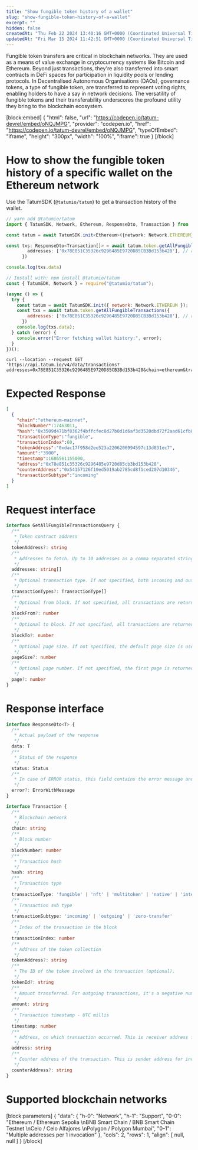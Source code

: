 ```yaml
---
title: "Show fungible token history of a wallet"
slug: "show-fungible-token-history-of-a-wallet"
excerpt: ""
hidden: false
createdAt: "Thu Feb 22 2024 13:40:16 GMT+0000 (Coordinated Universal Time)"
updatedAt: "Fri Mar 15 2024 11:42:51 GMT+0000 (Coordinated Universal Time)"
---
```

Fungible token transfers are critical in blockchain networks. They are used as a means of value exchange in cryptocurrency systems like Bitcoin and Ethereum. Beyond just transactions, they're also transferred into smart contracts in DeFi spaces for participation in liquidity pools or lending protocols. In Decentralised Autonomous Organisations (DAOs), governance tokens, a type of fungible token, are transferred to represent voting rights, enabling holders to have a say in network decisions. The versatility of fungible tokens and their transferability underscores the profound utility they bring to the blockchain ecosystem.

[block:embed]
{
  "html": false,
  "url": "https://codepen.io/tatum-devrel/embed/oNQJMPG",
  "provider": "codepen.io",
  "href": "https://codepen.io/tatum-devrel/embed/oNQJMPG",
  "typeOfEmbed": "iframe",
  "height": "300px",
  "width": "100%",
  "iframe": true
}
[/block]


# How to show the fungible token history of a specific wallet on the Ethereum network

Use the TatumSDK (`@tatumio/tatum`) to get a transaction history of the wallet.

```typescript
// yarn add @tatumio/tatum
import { TatumSDK, Network, Ethereum, ResponseDto, Transaction } from '@tatumio/tatum'

const tatum = await TatumSDK.init<Ethereum>({network: Network.ETHEREUM})

const txs: ResponseDto<Transaction[]> = await tatum.token.getAllFungibleTransactions({
        addresses: ['0x78E851C35326c9296485E9720D85CB3Bd153b428'], // replace with your address
      })

console.log(txs.data)
```
```javascript
// Install with: npm install @tatumio/tatum
const { TatumSDK, Network } = require("@tatumio/tatum");

(async () => {
  try {
    const tatum = await TatumSDK.init({ network: Network.ETHEREUM });
    const txs = await tatum.token.getAllFungibleTransactions({
        addresses: ['0x78E851C35326c9296485E9720D85CB3Bd153b428'], // replace with your address
      })
    console.log(txs.data);
  } catch (error) {
    console.error("Error fetching wallet history:", error);
  }
})();
```
```curl
curl --location --request GET 'https://api.tatum.io/v4/data/transactions?addresses=0x78E851C35326c9296485E9720D85CB3Bd153b428&chain=ethereum&transactionTypes=fungible'
```

# Expected Response

```json
[
  {
    "chain":"ethereum-mainnet",
    "blockNumber":17463011,
    "hash":"0x3509d471bf8362f4bffcfec8d27b0d1d6af3d3520dbd72f2aad61cfb8e22417f",
    "transactionType":"fungible",
    "transactionIndex":60,
    "tokenAddress":"0xdac17f958d2ee523a2206206994597c13d831ec7",
    "amount":"3900",
    "timestamp":1686561155000,
    "address":"0x78e851c35326c9296485e9720d85cb3bd153b428",
    "counterAddress":"0x54157126f10ed5019ab2785cd8f1ced207d10346",
    "transactionSubtype":"incoming"
  }
]
```

# Request interface

```typescript
interface GetAllFungibleTransactionsQuery {
  /**
   * Token contract address
   */
  tokenAddress?: string
  /**
   * Addresses to fetch. Up to 10 addresses as a comma separated string.
   */
  addresses: string[]
  /**
   * Optional transaction type. If not specified, both incoming and outgoing transactions are returned.
   */
  transactionTypes?: TransactionType[]
  /**
   * Optional from block. If not specified, all transactions are returned from the beginning of the blockchain.
   */
  blockFrom?: number
  /**
   * Optional to block. If not specified, all transactions are returned up till now.
   */
  blockTo?: number
  /**
   * Optional page size. If not specified, the default page size is used, which is 10.
   */
  pageSize?: number
  /**
   * Optional page number. If not specified, the first page is returned.
   */
  page?: number
}
```

# Response interface

```typescript
interface ResponseDto<T> {
  /**
   * Actual payload of the response
   */
  data: T
  /**
   * Status of the response
   */
  status: Status
  /**
   * In case of ERROR status, this field contains the error message and detailed description
   */
  error?: ErrorWithMessage
}

interface Transaction {
  /**
   * Blockchain network
   */
  chain: string
  /**
   * Block number
   */
  blockNumber: number
  /**
   * Transaction hash
   */
  hash: string
  /**
   * Transaction type
   */
  transactionType: 'fungible' | 'nft' | 'multitoken' | 'native' | 'internal'
  /**
   * Transaction sub type
   */
  transactionSubtype: 'incoming' | 'outgoing' | 'zero-transfer'
  /**
   * Index of the transaction in the block
   */
  transactionIndex: number
  /**
   * Address of the token collection
   */
  tokenAddress?: string
  /**
   * The ID of the token involved in the transaction (optional).
   */
  tokenId?: string
  /**
   * Amount transferred. For outgoing transactions, it's a negative number. For zero-transfer transactions, it's always 0. For incoming transactions, it's a positive number.
   */
  amount: string
  /**
   * Transaction timestamp - UTC millis
   */
  timestamp: number
  /**
   * Address, on which transaction occurred. This is receiver address for incoming transactions and sender address for outgoing transactions.
   */
  address: string
  /**
   * Counter address of the transaction. This is sender address for incoming transactions on `address` and receiver address for outgoing transactions on `address`.
   */
  counterAddress?: string
}
```

# Supported blockchain networks

[block:parameters]
{
  "data": {
    "h-0": "Network",
    "h-1": "Support",
    "0-0": "Ethereum / Ethereum Sepolia  \nBNB Smart Chain / BNB Smart Chain Testnet  \nCelo / Celo Alfajores  \nPolygon / Polygon Mumbai",
    "0-1": "Multiple addresses per 1 invocation"
  },
  "cols": 2,
  "rows": 1,
  "align": [
    null,
    null
  ]
}
[/block]
